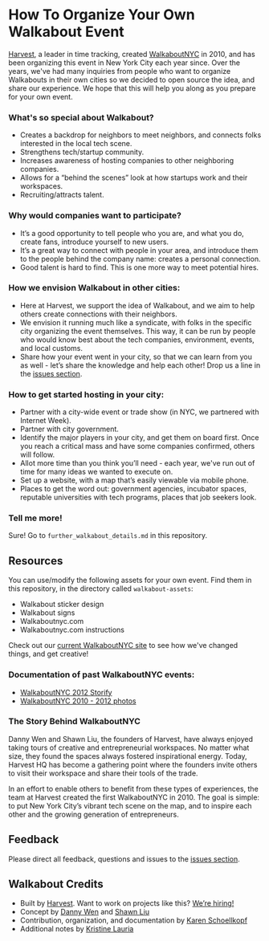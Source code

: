 # How To Organize Your Own Walkabout Event
[Harvest](http://www.getharvest.com), a leader in time tracking, created [WalkaboutNYC](http://www.walkaboutnyc.com) in 2010, and has been organizing this event in New York City each year since. Over the years, we've had many inquiries from people who want to organize Walkabouts in their own cities so we decided to open source the idea, and share our experience. We hope that this will help you along as you prepare for your own event.

### What's so special about Walkabout?
* Creates a backdrop for neighbors to meet neighbors, and connects folks interested in the local tech scene.
* Strengthens tech/startup community.
* Increases awareness of hosting companies to other neighboring companies.
* Allows for a “behind the scenes” look at how startups work and their workspaces.
* Recruiting/attracts talent.

### Why would companies want to participate?
* It’s a good opportunity to tell people who you are, and what you do, create fans, introduce yourself to new users.
* It’s a great way to connect with people in your area, and introduce them to the people behind the company name: creates a personal connection.
* Good talent is hard to find. This is one more way to meet potential hires.

### How we envision Walkabout in other cities:
* Here at Harvest, we support the idea of Walkabout, and we aim to help others create connections with their neighbors.
* We envision it running much like a syndicate, with folks in the specific city organizing the event themselves. This way, it can be run by people who would know best about the tech companies, environment, events, and local customs.
* Share how your event went in your city, so that we can learn from you as well - let’s share the knowledge and help each other! Drop us a line in the [issues section](https://github.com/harvesthq/how-to-walkabout/issues).

### How to get started hosting in your city:
* Partner with a city-wide event or trade show (in NYC, we partnered with Internet Week).
* Partner with city government.
* Identify the major players in your city, and get them on board first. Once you reach a critical mass and have some companies confirmed, others will follow.
* Allot more time than you think you’ll need - each year, we've run out of time for many ideas we wanted to execute on.
* Set up a website, with a map that’s easily viewable via mobile phone.
* Places to get the word out: government agencies, incubator spaces, reputable universities with tech programs, places that job seekers look.

### Tell me more! 
Sure! Go to `further_walkabout_details.md` in this repository.

## Resources
You can use/modify the following assets for your own event. Find them in this repository, in the directory called `walkabout-assets`:

* Walkabout sticker design
* Walkabout signs
* Walkaboutnyc.com
* Walkaboutnyc.com instructions

Check out our [current WalkaboutNYC site](http://walkaboutnyc.com/) to see how we've changed things, and get creative!

### Documentation of past WalkaboutNYC events:
* [WalkaboutNYC 2012 Storify](http://storify.com/walkaboutnyc/walkaboutnyc2012)
* [WalkaboutNYC 2010 - 2012 photos](http://www.flickr.com/photos/harvesthq/sets/72157624283744020/)

### The Story Behind WalkaboutNYC
Danny Wen and Shawn Liu, the founders of Harvest, have always enjoyed taking tours of creative and entrepreneurial workspaces. No matter what size, they found the spaces always fostered inspirational energy. Today, Harvest HQ has become a gathering point where the founders invite others to visit their workspace and share their tools of the trade.

In an effort to enable others to benefit from these types of experiences, the team at Harvest created the first WalkaboutNYC in 2010. The goal is simple: to put New York City’s vibrant tech scene on the map, and to inspire each other and the growing generation of entrepreneurs.

## Feedback
Please direct all feedback, questions and issues to the [issues section](https://github.com/harvesthq/how-to-walkabout/issues).

## Walkabout Credits
* Built by [Harvest](http://www.getharvest.com/). Want to work on projects like this? [We’re hiring!](http://www.getharvest.com/careers)
* Concept by [Danny Wen](http://www.getharvest.com/about/meet-the-team#danny-wen) and [Shawn Liu](http://www.getharvest.com/about/meet-the-team#shawn-liu)
* Contribution, organization, and documentation by [Karen Schoellkopf](http://flavors.me/kgunette)
* Additional notes by [Kristine Lauria](http://www.krissymo.com/)
